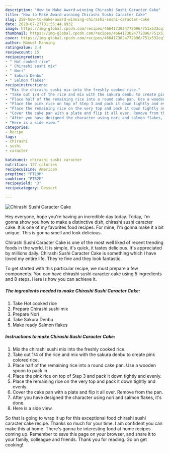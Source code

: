 ```yaml
---
description: "How to Make Award-winning Chirashi Sushi Caracter Cake"
title: "How to Make Award-winning Chirashi Sushi Caracter Cake"
slug: 258-how-to-make-award-winning-chirashi-sushi-caracter-cake
date: 2020-07-27T01:55:44.893Z
image: https://img-global.cpcdn.com/recipes/4664173024772096/751x532cq70/chirashi-sushi-caracter-cake-recipe-main-photo.jpg
thumbnail: https://img-global.cpcdn.com/recipes/4664173024772096/751x532cq70/chirashi-sushi-caracter-cake-recipe-main-photo.jpg
cover: https://img-global.cpcdn.com/recipes/4664173024772096/751x532cq70/chirashi-sushi-caracter-cake-recipe-main-photo.jpg
author: Manuel Manning
ratingvalue: 3.4
reviewcount: 15
recipeingredient:
- " Hot cooked rice"
- " Chirashi sushi mix"
- " Nori"
- " Sakura Denbu"
- " Salmon flakes"
recipeinstructions:
- "Mix the chirashi sushi mix into the freshly cooked rice."
- "Take out 1/4 of the rice and mix with the sakura denbu to create pink colored rice."
- "Place half of the remaining rice into a round cake pan. Use a wooden spoon to pack in."
- "Place the pink rice on top of Step 3 and pack it down tightly and evenly."
- "Place the remaining rice on the very top and pack it down tightly and evenly."
- "Cover the cake pan with a plate and flip it all over. Remove from the pan."
- "After you have designed the character using nori and salmon flakes, it&#39;s done."
- "Here is a side view."
categories:
- Recipe
tags:
- chirashi
- sushi
- caracter

katakunci: chirashi sushi caracter 
nutrition: 127 calories
recipecuisine: American
preptime: "PT19M"
cooktime: "PT52M"
recipeyield: "3"
recipecategory: Dessert

---
```



![Chirashi Sushi Caracter Cake](https://img-global.cpcdn.com/recipes/4664173024772096/751x532cq70/chirashi-sushi-caracter-cake-recipe-main-photo.jpg)

Hey everyone, hope you're having an incredible day today. Today, I'm gonna show you how to make a distinctive dish, chirashi sushi caracter cake. It is one of my favorites food recipes. For mine, I'm gonna make it a bit unique. This is gonna smell and look delicious.

Chirashi Sushi Caracter Cake is one of the most well liked of recent trending foods in the world. It is simple, it's quick, it tastes delicious. It's appreciated by millions daily. Chirashi Sushi Caracter Cake is something which I have loved my entire life. They're fine and they look fantastic.




To get started with this particular recipe, we must prepare a few components. You can have chirashi sushi caracter cake using 5 ingredients and 8 steps. Here is how you can achieve it.

<!--inarticleads1-->

##### The ingredients needed to make Chirashi Sushi Caracter Cake:

1. Take  Hot cooked rice
1. Prepare  Chirashi sushi mix
1. Prepare  Nori
1. Take  Sakura Denbu
1. Make ready  Salmon flakes




<!--inarticleads2-->

##### Instructions to make Chirashi Sushi Caracter Cake:

1. Mix the chirashi sushi mix into the freshly cooked rice.
1. Take out 1/4 of the rice and mix with the sakura denbu to create pink colored rice.
1. Place half of the remaining rice into a round cake pan. Use a wooden spoon to pack in.
1. Place the pink rice on top of Step 3 and pack it down tightly and evenly.
1. Place the remaining rice on the very top and pack it down tightly and evenly.
1. Cover the cake pan with a plate and flip it all over. Remove from the pan.
1. After you have designed the character using nori and salmon flakes, it&#39;s done.
1. Here is a side view.




So that is going to wrap it up for this exceptional food chirashi sushi caracter cake recipe. Thanks so much for your time. I am confident you can make this at home. There's gonna be interesting food at home recipes coming up. Remember to save this page on your browser, and share it to your family, colleague and friends. Thank you for reading. Go on get cooking!
